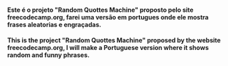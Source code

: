 #### Este é o projeto "Random Quottes Machine" proposto pelo site freecodecamp.org, farei uma versão em portugues onde ele mostra frases aleatorias e engraçadas.

#### This is the project "Random Quottes Machine" proposed by the website freecodecamp.org, I will make a Portuguese version where it shows random and funny phrases.


